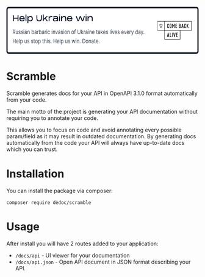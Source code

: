 <p>
  <a href="https://savelife.in.ua/en/donate-en/" target="_blank">
    <img src="./.github/gh-promo.svg?_=1" alt="Donate" width="640" height="124">
  </a>
</p> 

# Scramble

Scramble generates docs for your API in OpenAPI 3.1.0 format automatically from your code.

The main motto of the project is generating your API documentation without requiring you to annotate your code.

This allows you to focus on code and avoid annotating every possible param/field as it may result in outdated documentation. By generating docs automatically from the code your API will always have up-to-date docs which you can trust.

# Installation
You can install the package via composer:
```shell
composer require dedoc/scramble
```

# Usage
After install you will have 2 routes added to your application:

- `/docs/api` - UI viewer for your documentation
- `/docs/api.json` - Open API document in JSON format describing your API.

